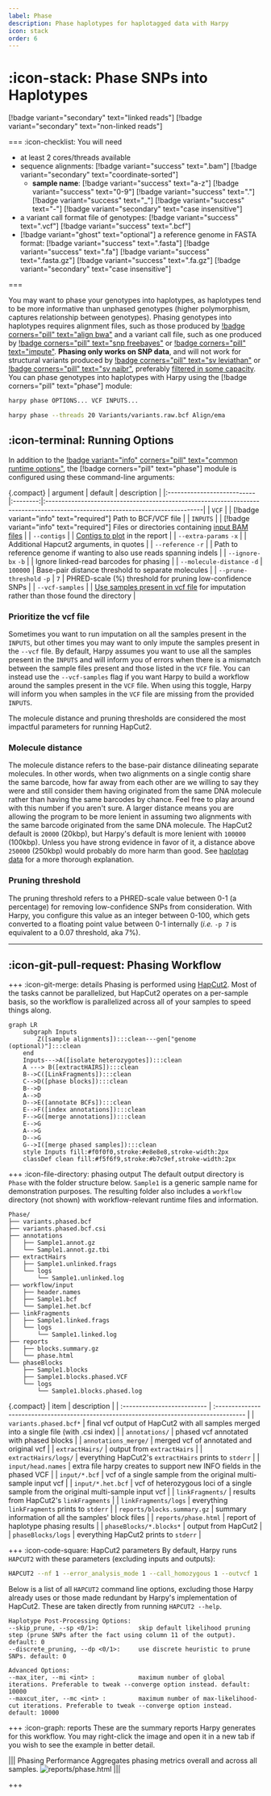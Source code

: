 ```yaml
---
label: Phase
description: Phase haplotypes for haplotagged data with Harpy
icon: stack
order: 6
---
```


# :icon-stack: Phase SNPs into Haplotypes
[!badge variant="secondary" text="linked reads"] [!badge variant="secondary" text="non-linked reads"]

===  :icon-checklist: You will need
- at least 2 cores/threads available
- sequence alignments: [!badge variant="success" text=".bam"] [!badge variant="secondary" text="coordinate-sorted"]
    - **sample name**: [!badge variant="success" text="a-z"] [!badge variant="success" text="0-9"] [!badge variant="success" text="."] [!badge variant="success" text="_"] [!badge variant="success" text="-"] [!badge variant="secondary" text="case insensitive"]
- a variant call format file of genotypes: [!badge variant="success" text=".vcf"] [!badge variant="success" text=".bcf"]
- [!badge variant="ghost" text="optional"] a reference genome in FASTA format: [!badge variant="success" text=".fasta"] [!badge variant="success" text=".fa"] [!badge variant="success" text=".fasta.gz"] [!badge variant="success" text=".fa.gz"] [!badge variant="secondary" text="case insensitive"]

===

You may want to phase your genotypes into haplotypes, as haplotypes tend to be more informative
than unphased genotypes (higher polymorphism, captures relationship between genotypes). Phasing
genotypes into haplotypes requires alignment files, such as those produced by [!badge corners="pill" text="align bwa"](Align/bwa.md)
and a variant call file, such as one produced by [!badge corners="pill" text="snp freebayes"](snp.md)
or [!badge corners="pill" text="impute"](impute.md). **Phasing only works on SNP data**, and will not
work for structural variants produced by [!badge corners="pill" text="sv leviathan"](SV/leviathan.md)
or [!badge corners="pill" text="sv naibr"](SV/naibr.md), preferably [filtered in some capacity](/blog/filtering_snps.md). You can phase genotypes into haplotypes with
Harpy using the [!badge corners="pill" text="phase"] module:

```bash usage
harpy phase OPTIONS... VCF INPUTS...
```
```bash example
harpy phase --threads 20 Variants/variants.raw.bcf Align/ema 
```

## :icon-terminal: Running Options
In addition to the [!badge variant="info" corners="pill" text="common runtime options"](/common_options.md), the [!badge corners="pill" text="phase"] module is configured using these command-line arguments:

{.compact}
| argument                   | default  | description                                                                                                                   |
|:---------------------------|:--------:|:------------------------------------------------------------------------------------------------------------------------------|
| `VCF`                      |          | [!badge variant="info" text="required"] Path to BCF/VCF file                                                                  |
| `INPUTS`                   |          | [!badge variant="info" text="required"] Files or directories containing [input BAM files](/common_options.md#input-arguments) |
| `--contigs`                |          | [Contigs to plot](/common_options.md#--contigs) in the report                                                                 |
| `--extra-params` `-x`      |          | Additional Hapcut2 arguments, in quotes                                                                                       |
| `--reference` `-r`         |          | Path to reference genome if wanting to also use reads spanning indels                                                         |
| `--ignore-bx` `-b`         |          | Ignore linked-read barcodes for phasing                                                                                       |
| `--molecule-distance` `-d` | `100000` | Base-pair distance threshold to separate molecules                                                                            |
| `--prune-threshold` `-p`   |   `7`    | PHRED-scale (%) threshold for pruning low-confidence SNPs                                                                     |
| `--vcf-samples`            |          | [Use samples present in vcf file](#prioritize-the-vcf-file) for imputation rather than those found the directory              |

### Prioritize the vcf file
Sometimes you want to run imputation on all the samples present in the `INPUTS`, but other times you may want
to only impute the samples present in the `--vcf` file. By default, Harpy assumes you want to use all the samples
present in the `INPUTS` and will inform you of errors when there is a mismatch between the sample files
present and those listed in the `VCF` file. You can instead use the `--vcf-samples` flag if you want Harpy to build a workflow
around the samples present in the `VCF` file. When using this toggle, Harpy will inform you when samples in the `VCF` file
are missing from the provided `INPUTS`.  

The molecule distance and pruning thresholds are considered the most impactful parameters
for running HapCut2.

### Molecule distance
The molecule distance refers to the base-pair distance dilineating separate molecules.
In other words, when two alignments on a single contig share the same barcode, how far
away from each other are we willing to say they were and still consider them having 
originated from the same DNA molecule rather than having the same barcodes by chance.
Feel free to play around with this number if you aren't sure. A larger distance means
you are allowing the program to be more lenient in assuming two alignments with the
same barcode originated from the same DNA molecule. The HapCut2 default is `20000` (20kbp),
but Harpy's default is more lenient with `100000` (100kbp). Unless you have strong evidence
in favor of it, a distance above `250000` (250kbp) would probably do more harm than good.
See [haplotag data](/haplotagdata/#barcode-thresholds) for a more thorough explanation.

### Pruning threshold
The pruning threshold refers to a PHRED-scale value between 0-1 (a percentage) for removing
low-confidence SNPs from consideration. With Harpy, you configure this value as an integer 
between 0-100, which gets converted to a floating point value between 0-1 internally
(_i.e._ `-p 7` is equivalent to a 0.07 threshold, aka 7%).

---
## :icon-git-pull-request: Phasing Workflow
+++ :icon-git-merge: details
Phasing is performed using [HapCut2](https://github.com/vibansal/HapCUT2). Most of the tasks cannot
be parallelized, but HapCut2 operates on a per-sample basis, so the workflow is parallelized
across all of your samples to speed things along.

```mermaid
graph LR
    subgraph Inputs
        Z([sample alignments]):::clean---gen["genome (optional)"]:::clean
    end
    Inputs--->A([isolate heterozygotes]):::clean
    A ---> B([extractHAIRS]):::clean
    B-->C([LinkFragments]):::clean
    C-->D([phase blocks]):::clean
    B-->D
    A-->D
    D-->E([annotate BCFs]):::clean
    E-->F([index annotations]):::clean
    F-->G([merge annotations]):::clean
    E-->G
    A-->G
    D-->G
    G-->I([merge phased samples]):::clean
    style Inputs fill:#f0f0f0,stroke:#e8e8e8,stroke-width:2px
    classDef clean fill:#f5f6f9,stroke:#b7c9ef,stroke-width:2px
```

+++ :icon-file-directory: phasing output
The default output directory is `Phase` with the folder structure below. `Sample1` is a generic sample name for demonstration purposes.
The resulting folder also includes a `workflow` directory (not shown) with workflow-relevant runtime files and information.

```
Phase/
├── variants.phased.bcf
├── variants.phased.bcf.csi
├── annotations
│   ├── Sample1.annot.gz
│   └── Sample1.annot.gz.tbi
├── extractHairs
│   ├── Sample1.unlinked.frags
│   └── logs
│       └── Sample1.unlinked.log
├── workflow/input
│   ├── header.names
│   ├── Sample1.bcf
│   └── Sample1.het.bcf
├── linkFragments
│   ├── Sample1.linked.frags
│   └── logs
│       └── Sample1.linked.log
├── reports
│   ├── blocks.summary.gz
│   └── phase.html
└── phaseBlocks
    ├── Sample1.blocks
    ├── Sample1.blocks.phased.VCF
    └── logs
        └── Sample1.blocks.phased.log

```
{.compact}
| item                        | description                                                                              |
| :-------------------------- | :--------------------------------------------------------------------------------------- |
| `variants.phased.bcf*`      | final vcf output of HapCut2 with all samples merged into a single file (with .csi index) |
| `annotations/`              | phased vcf annotated with phased blocks                                                  |
| `annotations_merge/`        | merged vcf of annotated and original vcf                                                 |
| `extractHairs/`             | output from `extractHairs`                                                               |
| `extractHairs/logs/`        | everything HapCut2's `extractHairs` prints to `stderr`                                   |
| `input/head.names`          | extra file harpy creates to support new INFO fields in the phased VCF                    |
| `input/*.bcf`               | vcf of a single sample from the original multi-sample input vcf                          |
| `input/*.het.bcf`           | vcf of heterozygous loci of a single sample from the original multi-sample input vcf     |
| `linkFragments/`            | results from HapCut2's `linkFragments`                                                   |
| `linkFragments/logs`        | everything `linkFragments` prints to `stderr`                                            |
| `reports/blocks.summary.gz` | summary information of all the samples' block files                                      |
| `reports/phase.html`        | report of haplotype phasing results                                                      |
| `phaseBlocks/*.blocks*`     | output from HapCut2                                                                      |
| `phaseBlocks/logs`          | everything HapCut2 prints to `stderr`                                                    |

+++ :icon-code-square: HapCut2 parameters
By default, Harpy runs `HAPCUT2` with these parameters (excluding inputs and outputs):
```bash
HAPCUT2 --nf 1 --error_analysis_mode 1 --call_homozygous 1 --outvcf 1
```
Below is a list of all `HAPCUT2` command line options, excluding those Harpy already uses or those made redundant by Harpy's implementation of HapCut2.
These are taken directly from running `HAPCUT2 --help`.

``` hapcut2 arguments
Haplotype Post-Processing Options:
--skip_prune, --sp <0/1>:           skip default likelihood pruning step (prune SNPs after the fact using column 11 of the output). default: 0
--discrete_pruning, --dp <0/1>:     use discrete heuristic to prune SNPs. default: 0

Advanced Options:
--max_iter, --mi <int> :            maximum number of global iterations. Preferable to tweak --converge option instead. default: 10000
--maxcut_iter, --mc <int> :         maximum number of max-likelihood-cut iterations. Preferable to tweak --converge option instead. default: 10000
```
+++ :icon-graph: reports
These are the summary reports Harpy generates for this workflow. You may right-click
the image and open it in a new tab if you wish to see the example in better detail.

||| Phasing Performance
Aggregates phasing metrics overall and across all samples.
![reports/phase.html](/static/report_phase.png)
|||

+++
